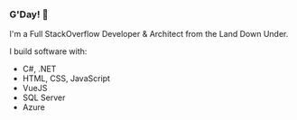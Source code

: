 ### G'Day! 👋

<!--
**jsnelders/jsnelders** is a ✨ _special_ ✨ repository because its `README.md` (this file) appears on your GitHub profile.

Here are some ideas to get you started:

- 🔭 I’m currently working on ...
- 🌱 I’m currently learning ...
- 👯 I’m looking to collaborate on ...
- 🤔 I’m looking for help with ...
- 💬 Ask me about ...
- 📫 How to reach me: ...
- 😄 Pronouns: ...
- ⚡ Fun fact: ...
-->

I'm a Full StackOverflow Developer & Architect from the Land Down Under.

I build software with:

- C#, .NET
- HTML, CSS, JavaScript
- VueJS
- SQL Server
- Azure
